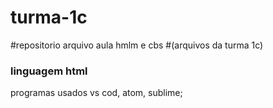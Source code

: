 # turma-1c
#repositorio arquivo aula hmlm e cbs
#(arquivos da turma 1c)
### linguagem html
programas usados vs cod, atom, sublime;
